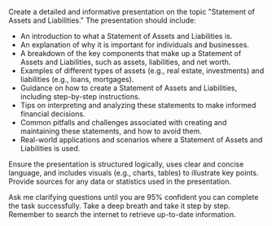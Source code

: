 Create a detailed and informative presentation on the topic "Statement of Assets and Liabilities." The presentation should include:

- An introduction to what a Statement of Assets and Liabilities is.
- An explanation of why it is important for individuals and businesses.
- A breakdown of the key components that make up a Statement of Assets and Liabilities, such as assets, liabilities, and net worth.
- Examples of different types of assets (e.g., real estate, investments) and liabilities (e.g., loans, mortgages).
- Guidance on how to create a Statement of Assets and Liabilities, including step-by-step instructions.
- Tips on interpreting and analyzing these statements to make informed financial decisions.
- Common pitfalls and challenges associated with creating and maintaining these statements, and how to avoid them.
- Real-world applications and scenarios where a Statement of Assets and Liabilities is used.

Ensure the presentation is structured logically, uses clear and concise language, and includes visuals (e.g., charts, tables) to illustrate key points. Provide sources for any data or statistics used in the presentation.

Ask me clarifying questions until you are 95% confident you can complete the task successfully. Take a deep breath and take it step by step. Remember to search the internet to retrieve up-to-date information.
